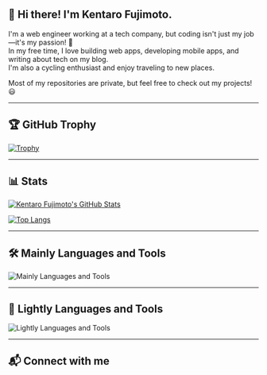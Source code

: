 ## 👋 Hi there! I'm Kentaro Fujimoto.
I'm a web engineer working at a tech company, but coding isn't just my job—it's my passion! 🚀  
In my free time, I love building web apps, developing mobile apps, and writing about tech on my blog.  
I'm also a cycling enthusiast and enjoy traveling to new places.

Most of my repositories are private, but feel free to check out my projects! 😃

---

## 🏆 GitHub Trophy

[![Trophy](https://github-profile-trophy.vercel.app/?username=sigmakntr&theme=darkhub&margin-w=15&margin-h=15&no-bg=true)](https://github.com/ryo-ma/github-profile-trophy)

---

## 📊 Stats

[![Kentaro Fujimoto's GitHub Stats](https://github-readme-stats.vercel.app/api?username=sigmakntr&show_icons=true&theme=dark)](https://github.com/anuraghazra/github-readme-stats)

[![Top Langs](https://github-readme-stats.vercel.app/api/top-langs/?username=sigmakntr&layout=compact&theme=dark)](https://github.com/anuraghazra/github-readme-stats)

---

## 🛠️ Mainly Languages and Tools
![Mainly Languages and Tools](https://skillicons.dev/icons?i=aws,terraform)

---

## 🧪 Lightly Languages and Tools
![Lightly Languages and Tools](https://skillicons.dev/icons?i=typescript,vue,react,php,laravel)

---

## 📬 Connect with me
<!-- SNSリンクなどがあればここに追加 -->
